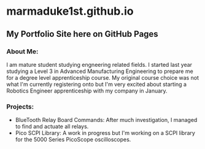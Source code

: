 # marmaduke1st.github.io
## My Portfolio Site here on GitHub Pages

### About Me:
I am mature student studying engneering related fields. I started last year studying a Level 3 in Advanced Manufacturing Engineering to prepare me for a degree level apprenticeship course. 
My original course choice was not what I'm currently registering onto but I'm very excited about starting a Robotics Engineer apprenticeship with my company in January.

### Projects:
- BlueTooth Relay Board Commands:
    After much investigation, I managed to find and actuate all relays.
- Pico SCPI Library:
    A work in progress but I'm working on a SCPI library for the 5000 Series PicoScope oscilloscopes.  
